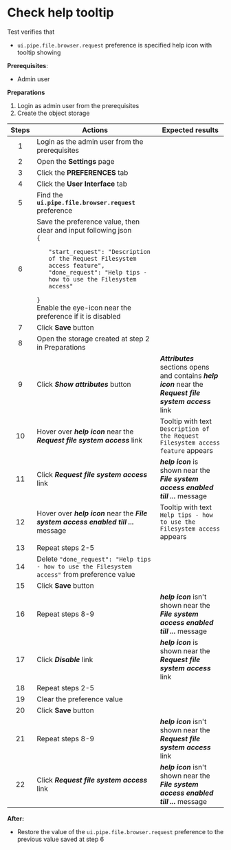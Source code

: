 # Check help tooltip

Test verifies that
- `ui.pipe.file.browser.request` preference is specified help icon with tooltip showing

**Prerequisites**:
- Admin user

**Preparations**
1. Login as admin user from the prerequisites
2. Create the object storage

| Steps | Actions | Expected results |
| :---: | --- | --- |
| 1 | Login as the admin user from the prerequisites | |
| 2 | Open the **Settings** page | |
| 3 | Click the **PREFERENCES** tab | |
| 4 | Click the **User Interface** tab | |
| 5 | Find the **`ui.pipe.file.browser.request`** preference |  |
| 6 | Save the preference value, then clear and input following json <br> `{` <ul> `"start_request": "Description of the Request Filesystem access feature",` <br> `"done_request": "Help tips - how to use the Filesystem access"` </ul> `}` <br> Enable the eye-icon near the preference if it is disabled | |
| 7 | Click **Save** button | |
| 8 | Open the storage created at step 2 in Preparations | |
| 9 | Click ***Show attributes*** button | ***Attributes*** sections opens and contains ***help icon*** near the ***Request file system access*** link |
| 10 | Hover over ***help icon*** near the ***Request file system access*** link | Tooltip with text `Description of the Request Filesystem access feature` appears |
| 11 | Click ***Request file system access*** link | ***help icon*** is shown near the ***File system access enabled till ...*** message |
| 12 | Hover over ***help icon*** near the ***File system access enabled till ...*** message  | Tooltip with text `Help tips - how to use the Filesystem access` appears |
| 13 | Repeat steps 2-5 | |
| 14 | Delete `"done_request": "Help tips - how to use the Filesystem access"` from preference value | |
| 15 | Click **Save** button | |
| 16 | Repeat steps 8-9 | ***help icon*** isn't shown near the ***File system access enabled till ...*** message |
| 17 | Click ***Disable*** link | ***help icon*** is shown near the ***Request file system access*** link |
| 18 | Repeat steps 2-5 | |
| 19 | Clear the preference value | |
| 20 | Click **Save** button | |
| 21 | Repeat steps 8-9 | ***help icon*** isn't shown near the ***Request file system access*** link |
| 22 | Click ***Request file system access*** link | ***help icon*** isn't shown near the ***File system access enabled till ...*** message |

**After:**
- Restore the value of the `ui.pipe.file.browser.request` preference to the previous value saved at step 6